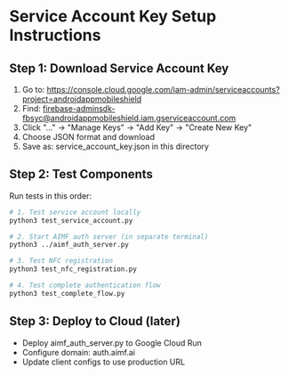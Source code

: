 
# Service Account Key Setup Instructions

## Step 1: Download Service Account Key
1. Go to: https://console.cloud.google.com/iam-admin/serviceaccounts?project=androidappmobileshield
2. Find: firebase-adminsdk-fbsyc@androidappmobileshield.iam.gserviceaccount.com
3. Click "..." → "Manage Keys" → "Add Key" → "Create New Key"
4. Choose JSON format and download
5. Save as: service_account_key.json in this directory

## Step 2: Test Components
Run tests in this order:

```bash
# 1. Test service account locally
python3 test_service_account.py

# 2. Start AIMF auth server (in separate terminal)
python3 ../aimf_auth_server.py

# 3. Test NFC registration 
python3 test_nfc_registration.py

# 4. Test complete authentication flow
python3 test_complete_flow.py
```

## Step 3: Deploy to Cloud (later)
- Deploy aimf_auth_server.py to Google Cloud Run
- Configure domain: auth.aimf.ai
- Update client configs to use production URL
